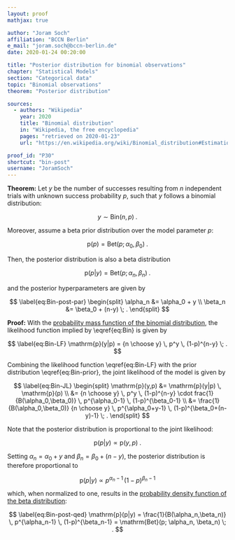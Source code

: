 ```yaml
---
layout: proof
mathjax: true

author: "Joram Soch"
affiliation: "BCCN Berlin"
e_mail: "joram.soch@bccn-berlin.de"
date: 2020-01-24 00:20:00

title: "Posterior distribution for binomial observations"
chapter: "Statistical Models"
section: "Categorical data"
topic: "Binomial observations"
theorem: "Posterior distribution"

sources:
  - authors: "Wikipedia"
    year: 2020
    title: "Binomial distribution"
    in: "Wikipedia, the free encyclopedia"
    pages: "retrieved on 2020-01-23"
    url: "https://en.wikipedia.org/wiki/Binomial_distribution#Estimation_of_parameters"

proof_id: "P30"
shortcut: "bin-post"
username: "JoramSoch"
---
```



**Theorem:** Let $y$ be the number of successes resulting from $n$ independent trials with unknown success probability $p$, such that $y$ follows a binomial distribution:

$$ \label{eq:Bin}
y \sim \mathrm{Bin}(n,p) \; .
$$

Moreover, assume a beta prior distribution over the model parameter $p$:

$$ \label{eq:Bin-prior}
\mathrm{p}(p) = \mathrm{Bet}(p; \alpha_0, \beta_0) \; .
$$

Then, the posterior distribution is also a beta distribution

$$ \label{eq:Bin-post}
\mathrm{p}(p|y) = \mathrm{Bet}(p; \alpha_n, \beta_n) \; .
$$

and the posterior hyperparameters are given by

$$ \label{eq:Bin-post-par}
\begin{split}
\alpha_n &= \alpha_0 + y \\
\beta_n &= \beta_0 + (n-y) \; .
\end{split}
$$


**Proof:** With the [probability mass function of the binomial distribution](/P/bin-pmf.html), the likelihood function implied by \eqref{eq:Bin} is given by

$$ \label{eq:Bin-LF}
\mathrm{p}(y|p) = {n \choose y} \, p^y \, (1-p)^{n-y} \; .
$$

Combining the likelihood function \eqref{eq:Bin-LF} with the prior distribution \eqref{eq:Bin-prior}, the joint likelihood of the model is given by

$$ \label{eq:Bin-JL}
\begin{split}
\mathrm{p}(y,p) &= \mathrm{p}(y|p) \, \mathrm{p}(p) \\
&= {n \choose y} \, p^y \, (1-p)^{n-y} \cdot frac{1}{B(\alpha_0,\beta_0)} \, p^{\alpha_0-1} \, (1-p)^{\beta_0-1} \\
&= \frac{1}{B(\alpha_0,\beta_0)} {n \choose y} \, p^{\alpha_0+y-1} \, (1-p)^{\beta_0+(n-y)-1} \; .
\end{split}
$$

Note that the posterior distribution is proportional to the joint likelihood:

$$ \label{eq:Bin-post-s1}
\mathrm{p}(p|y) \propto \mathrm{p}(y,p) \; .
$$

Setting $\alpha_n = \alpha_0 + y$ and $\beta_n = \beta_0 + (n-y)$, the posterior distribution is therefore proportional to

$$ \label{eq:Bin-post-s2}
\mathrm{p}(p|y) \propto p^{\alpha_n-1} \, (1-p)^{\beta_n-1}
$$

which, when normalized to one, results in the [probability density function of the beta distribution](/P/beta-pdf.html):

$$ \label{eq:Bin-post-qed}
\mathrm{p}(p|y) = \frac{1}{B(\alpha_n,\beta_n)} \, p^{\alpha_n-1} \, (1-p)^{\beta_n-1} = \mathrm{Bet}(p; \alpha_n, \beta_n) \; .
$$